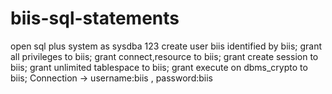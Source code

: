 # biis-sql-statements
open sql plus
system as sysdba
123
create user biis identified by biis;
grant all privileges to biis;
grant connect,resource to biis;
grant create session to biis;
grant unlimited tablespace to biis;
grant execute on dbms_crypto to biis;
Connection -> username:biis , password:biis
